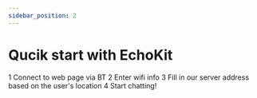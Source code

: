 ```yaml
---
sidebar_position: 2
---
```


# Qucik start with EchoKit

1 Connect to web page via BT
2 Enter wifi info
3 Fill in our server address based on the user's location
4 Start chatting!
